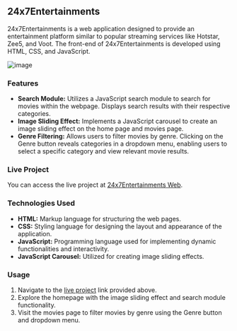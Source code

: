 ## 24x7Entertainments

24x7Entertainments is a web application designed to provide an entertainment platform similar to popular streaming services like Hotstar, Zee5, and Voot. The front-end of 24x7Entertainments is developed using HTML, CSS, and JavaScript.

![image](https://github.com/mahak-23/24x7Entertainments_web/assets/107416996/3671a42b-ce06-4b9b-bf3e-4d9b7251dfc2)

### Features

- **Search Module:** Utilizes a JavaScript search module to search for movies within the webpage. Displays search results with their respective categories.
- **Image Sliding Effect:** Implements a JavaScript carousel to create an image sliding effect on the home page and movies page.
- **Genre Filtering:** Allows users to filter movies by genre. Clicking on the Genre button reveals categories in a dropdown menu, enabling users to select a specific category and view relevant movie results.

### Live Project

You can access the live project at [24x7Entertainments Web](https://mahak-23.github.io/24x7Entertainments_web/).

### Technologies Used

- **HTML:** Markup language for structuring the web pages.
- **CSS:** Styling language for designing the layout and appearance of the application.
- **JavaScript:** Programming language used for implementing dynamic functionalities and interactivity.
- **JavaScript Carousel:** Utilized for creating image sliding effects.

### Usage

1. Navigate to the [live project](https://mahak-23.github.io/24x7Entertainments_web/) link provided above.
2. Explore the homepage with the image sliding effect and search module functionality.
3. Visit the movies page to filter movies by genre using the Genre button and dropdown menu.

